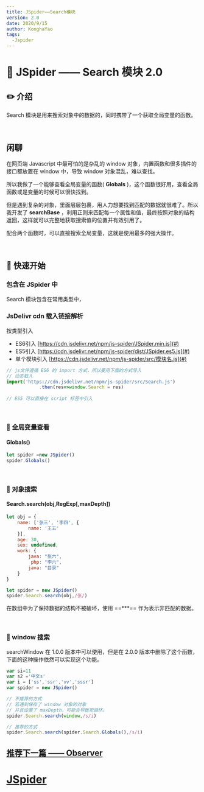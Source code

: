```yaml
---
title: JSpider——Search模块
version: 2.0
date: 2020/9/15
author: KonghaYao
tags:
  -Jspider
---
```


# :book: JSpider —— Search 模块 2.0

## :pencil2: 介绍

Search 模块是用来搜索对象中的数据的，同时携带了一个获取全局变量的函数。

<br>

## 闲聊

在网页端 Javascript 中最可怕的是杂乱的 window 对象，内置函数和很多插件的接口都放置在 window 中，导致 window 对象混乱，难以查找。

所以我做了一个能够查看全局变量的函数( **Globals** )，这个函数很好用，查看全局函数或是变量的时候可以很快找到。

但是遇到复杂的对象，里面层层包裹，用人力想要找到匹配的数据就很难了。所以我开发了 **searchBase** ，利用正则来匹配每一个属性和值，最终按照对象的结构返回，这样就可以完整地获取搜索值的位置并有效引用了。

配合两个函数时，可以直接搜索全局变量，这就是使用最多的强大操作。

<br>

## :hammer:  快速开始

###  包含在 JSpider 中

Search 模块包含在常用类型中，

### JsDelivr cdn 载入链接解析
按类型引入 
- ES6引入 [https://cdn.jsdelivr.net/npm/js-spider/JSpider.min.js](#)
- ES5引入 [https://cdn.jsdelivr.net/npm/js-spider/dist/JSpider.es5.js](#)
- 单个模块引入 [https://cdn.jsdelivr.net/npm/js-spider/src/模块名.js](#)

```js
// js文件遵循 ES6 的 import 方式，所以要用下面的方式导入
// 动态载入
import('https://cdn.jsdelivr.net/npm/js-spider/src/Search.js')
            .then(res=>window.Search = res)
            
// ES5 可以直接在 script 标签中引入
```

<br>

### :candy: 全局变量查看

#### Globals()

```js
let spider =new JSpider()
spider.Globals()
```

<br>

### :candy: 对象搜索

#### Search.search(obj,RegExp[,maxDepth])

```js
let obj = {
    name: ['张三', '李四', {
        name: '王五'
    }],
    age: 30,
    sex: undefined,
    work: {
        java: "张六",
         php: "李六",
        java: "目录"
    }
}

let spider = new JSpider()
spider.Search.search(obj,/张/)
```

在数组中为了保持数据的结构不被破坏，使用 ==***== 作为表示非匹配的数据。

<br>

### :candy: window 搜索
searchWindow 在 1.0.0 版本中可以使用，但是在 2.0.0 版本中删除了这个函数，下面的这种操作依然可以实现这个功能。

```js
var si=11
var s2 ='中文s'
var i = ['ss','ssr','vv','sssr']
var spider = new JSpider()

// 不推荐的方式
// 若遇到保存了 window 对象的对象
// 并且设置了 maxDepth，可能会导致死循环。
spider.Search.search(window,/s/i) 

// 推荐的方式
spider.Search.search(spider.Search.Globals(),/s/i)
```

## [推荐下一篇 —— Observer](./Observer.js)
# [JSpider](../JSpider.md)